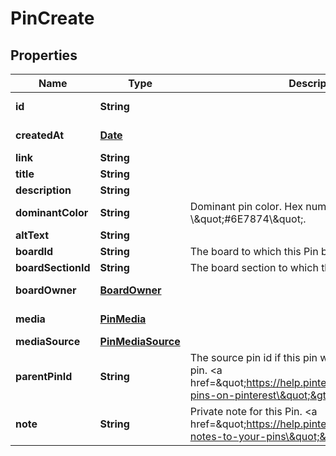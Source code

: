 

# PinCreate

## Properties

Name | Type | Description | Notes
------------ | ------------- | ------------- | -------------
**id** | **String** |  |  [optional] [readonly]
**createdAt** | [**Date**](Date.md) |  |  [optional] [readonly]
**link** | **String** |  |  [optional]
**title** | **String** |  |  [optional]
**description** | **String** |  |  [optional]
**dominantColor** | **String** | Dominant pin color. Hex number, e.g. \\\&quot;#6E7874\\\&quot;. |  [optional]
**altText** | **String** |  |  [optional]
**boardId** | **String** | The board to which this Pin belongs. |  [optional]
**boardSectionId** | **String** | The board section to which this Pin belongs. |  [optional]
**boardOwner** | [**BoardOwner**](BoardOwner.md) |  |  [optional] [readonly]
**media** | [**PinMedia**](PinMedia.md) |  |  [optional] [readonly]
**mediaSource** | [**PinMediaSource**](PinMediaSource.md) |  |  [optional]
**parentPinId** | **String** | The source pin id if this pin was saved from another pin. &lt;a href&#x3D;\&quot;https://help.pinterest.com/article/save-pins-on-pinterest\&quot;&gt;Learn more&lt;/a&gt;. |  [optional]
**note** | **String** | Private note for this Pin. &lt;a href&#x3D;\&quot;https://help.pinterest.com/en/article/add-notes-to-your-pins\&quot;&gt;Learn more&lt;/a&gt;. |  [optional]




